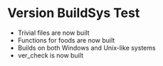 Version BuildSys Test
===========

* Trivial files are now built
* Functions for foods are now built
* Builds on both Windows and Unix-like systems
* ver_check is now built